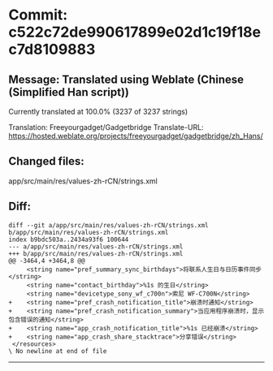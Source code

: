 # Commit: c522c72de990617899e02d1c19f18ec7d8109883
## Message: Translated using Weblate (Chinese (Simplified Han script))

Currently translated at 100.0% (3237 of 3237 strings)

Translation: Freeyourgadget/Gadgetbridge
Translate-URL: https://hosted.weblate.org/projects/freeyourgadget/gadgetbridge/zh_Hans/
## Changed files:
app/src/main/res/values-zh-rCN/strings.xml

## Diff:
```
diff --git a/app/src/main/res/values-zh-rCN/strings.xml b/app/src/main/res/values-zh-rCN/strings.xml
index b9bdc503a..2434a93f6 100644
--- a/app/src/main/res/values-zh-rCN/strings.xml
+++ b/app/src/main/res/values-zh-rCN/strings.xml
@@ -3464,4 +3464,8 @@
     <string name="pref_summary_sync_birthdays">将联系人生日与日历事件同步</string>
     <string name="contact_birthday">%1s 的生日</string>
     <string name="devicetype_sony_wf_c700n">索尼 WF-C700N</string>
+    <string name="pref_crash_notification_title">崩溃时通知</string>
+    <string name="pref_crash_notification_summary">当应用程序崩溃时，显示包含错误的通知</string>
+    <string name="app_crash_notification_title">%1s 已经崩溃</string>
+    <string name="app_crash_share_stacktrace">分享错误</string>
 </resources>
\ No newline at end of file
```
-----------------------------------
